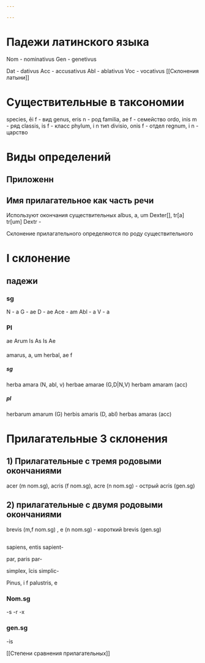 ```yaml
---

---
```

# Падежи латинского языка
Nom - nominativus
Gen - genetivus

Dat - dativus
Acc - accusativus
Abl - ablativus
Voc - vocativus
[[Склонения латыни]]

# Существительные в таксономии
species, ēi f - вид
genus, eris n - род
familia, ae f - семейство
ordo, inis m - ряд
classis, is f - класс
phylum, i n тип
divisio, onis f - отдел
regnum, i n - царство

# Виды определений
## Приложенн
## Имя прилагательное как часть речи
Используют окончания существительных
albus, a, um
Dexter[], tr[a] tr[um]
Dextr - 

Склонение прилагательного определяются по роду существительного



# I склонение
## падежи
### sg
N - a
G - ae
D - ae
Ace - am
Abl - a
V - a
### Pl
ae
Arum
Is
As
Is
Ae
#### 
amarus, a, um
herbal, ae f
##### sg
herba amara (N, abl, v)
herbae amarae (G,D|N,V)
herbam amaram (acc)
##### pl
herbarum amarum (G)
herbis amaris (D, abl)
herbas amaras (acc)


# Прилагательные 3 склонения
## 1) Прилагательные с тремя родовыми окончаниями
acer (m nom.sg), acris (f nom.sg), acre (n nom.sg) - острый
acris (gen.sg) 
## 2) прилагательные с двумя родовыми окончаниями
brevis (m,f nom.sg) , e (n nom.sg) - короткий
brevis (gen.sg)
## 
sapiens, entis
sapient-

par, paris
par-

simplex, îcis
simplic-

Pinus, i f
palustris, e

### Nom.sg
-s -r -x

### gen.sg
-is

[[Степени сравнения прилагательных]]